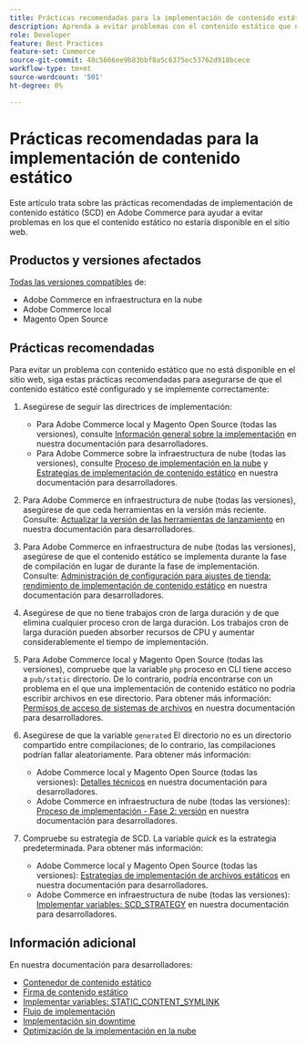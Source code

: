 ```yaml
---
title: Prácticas recomendadas para la implementación de contenido estático
description: Aprenda a evitar problemas con el contenido estático que no aparece en su tienda de Adobe Commerce o Magento Open Source.
role: Developer
feature: Best Practices
feature-set: Commerce
source-git-commit: 48c5666ee9b83bbf8a5c6375ec53762d918bcece
workflow-type: tm+mt
source-wordcount: '501'
ht-degree: 0%

---
```



# Prácticas recomendadas para la implementación de contenido estático

Este artículo trata sobre las prácticas recomendadas de implementación de contenido estático (SCD) en Adobe Commerce para ayudar a evitar problemas en los que el contenido estático no estaría disponible en el sitio web.

## Productos y versiones afectados

[Todas las versiones compatibles](../../../release/versions.md) de:

* Adobe Commerce en infraestructura en la nube
* Adobe Commerce local
* Magento Open Source

## Prácticas recomendadas

Para evitar un problema con contenido estático que no está disponible en el sitio web, siga estas prácticas recomendadas para asegurarse de que el contenido estático esté configurado y se implemente correctamente:

1. Asegúrese de seguir las directrices de implementación:
   * Para Adobe Commerce local y Magento Open Source (todas las versiones), consulte [Información general sobre la implementación](../../../configuration/deployment/overview.md) en nuestra documentación para desarrolladores.
   * Para Adobe Commerce sobre la infraestructura de nube (todas las versiones), consulte [Proceso de implementación en la nube](https://devdocs.magento.com/cloud/deploy/cloud-deployment-process.html) y [Estrategias de implementación de contenido estático](https://devdocs.magento.com/cloud/deploy/static-content-deployment.html) en nuestra documentación para desarrolladores.

1. Para Adobe Commerce en infraestructura de nube (todas las versiones), asegúrese de que ceda herramientas en la versión más reciente. Consulte: [Actualizar la versión de las herramientas de lanzamiento](https://devdocs.magento.com/cloud/release-notes/ece-release-notes.html) en nuestra documentación para desarrolladores.
1. Para Adobe Commerce en infraestructura de nube (todas las versiones), asegúrese de que el contenido estático se implementa durante la fase de compilación en lugar de durante la fase de implementación. Consulte: [Administración de configuración para ajustes de tienda: rendimiento de implementación de contenido estático](https://devdocs.magento.com/cloud/live/sens-data-over.html#cloud-confman-scd-over) en nuestra documentación para desarrolladores.
1. Asegúrese de que no tiene trabajos cron de larga duración y de que elimina cualquier proceso cron de larga duración. Los trabajos cron de larga duración pueden absorber recursos de CPU y aumentar considerablemente el tiempo de implementación.
1. Para Adobe Commerce local y Magento Open Source (todas las versiones), compruebe que la variable `php` proceso en CLI tiene acceso a `pub/static` directorio. De lo contrario, podría encontrarse con un problema en el que una implementación de contenido estático no podría escribir archivos en ese directorio. Para obtener más información: [Permisos de acceso de sistemas de archivos](https://experienceleague.adobe.com/docs/commerce-operations/configuration-guide/deployment/file-system-permissions.html) en nuestra documentación para desarrolladores.
1. Asegúrese de que la variable `generated` El directorio no es un directorio compartido entre compilaciones; de lo contrario, las compilaciones podrían fallar aleatoriamente. Para obtener más información:
   * Adobe Commerce local y Magento Open Source (todas las versiones): [Detalles técnicos](https://experienceleague.adobe.com/docs/commerce-operations/configuration-guide/deployment/technical-details.html) en nuestra documentación para desarrolladores.
   * Adobe Commerce en infraestructura de nube (todas las versiones): [Proceso de implementación - Fase 2: versión](https://devdocs.magento.com/cloud/reference/discover-deploy.html#cloud-deploy-over-phases-build) en nuestra documentación para desarrolladores.

1. Compruebe su estrategia de SCD. La variable *quick* es la estrategia predeterminada. Para obtener más información:
   * Adobe Commerce local y Magento Open Source (todas las versiones): [Estrategias de implementación de archivos estáticos](https://experienceleague.adobe.com/docs/commerce-operations/configuration-guide/cli/static-view/static-view-file-strategy.html) en nuestra documentación para desarrolladores.
   * Adobe Commerce en infraestructura de nube (todas las versiones): [Implementar variables: SCD\_STRATEGY](https://devdocs.magento.com/cloud/env/variables-deploy.html#scd_strategy) en nuestra documentación para desarrolladores.

## Información adicional

En nuestra documentación para desarrolladores:

* [Contenedor de contenido estático](https://developer.adobe.com/commerce/admin-developer/pattern-library/containers/static-content/)
* [Firma de contenido estático](https://experienceleague.adobe.com/docs/commerce-operations/configuration-guide/cache/static-content-signing.html)
* [Implementar variables: STATIC\_CONTENT\_SYMLINK](https://devdocs.magento.com/cloud/env/variables-deploy.html#static_content_symlink)
* [Flujo de implementación](../../../performance/deployment-flow.md)
* [Implementación sin downtime](https://devdocs.magento.com/cloud/deploy/reduce-downtime.html)
* [Optimización de la implementación en la nube](https://devdocs.magento.com/cloud/deploy/optimize-cloud-deployment.html)

